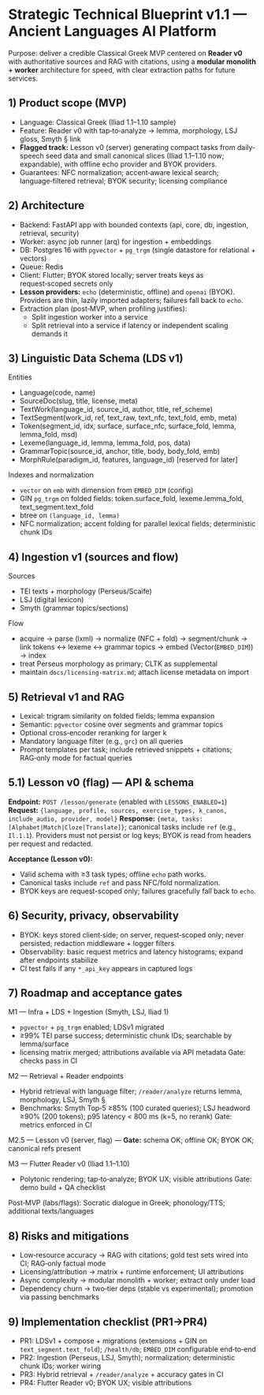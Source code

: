 # Strategic Technical Blueprint v1.1 — Ancient Languages AI Platform

Purpose: deliver a credible Classical Greek MVP centered on **Reader v0** with authoritative sources and RAG with citations, using a **modular monolith + worker** architecture for speed, with clear extraction paths for future services.

## 1) Product scope (MVP)
- Language: Classical Greek (Iliad 1.1–1.10 sample)
- Feature: Reader v0 with tap‑to‑analyze → lemma, morphology, LSJ gloss, Smyth § link
- **Flagged track:** Lesson v0 (server) generating compact tasks from daily-speech seed data and small canonical slices (Iliad 1.1–1.10 now; expandable), with offline echo provider and BYOK providers.
- Guarantees: NFC normalization; accent‑aware lexical search; language‑filtered retrieval; BYOK security; licensing compliance

## 2) Architecture
- Backend: FastAPI app with bounded contexts (api, core, db, ingestion, retrieval, security)
- Worker: async job runner (arq) for ingestion + embeddings
- DB: Postgres 16 with `pgvector` + `pg_trgm` (single datastore for relational + vectors)
- Queue: Redis
- Client: Flutter; BYOK stored locally; server treats keys as request‑scoped secrets only
- **Lesson providers:** `echo` (deterministic, offline) and `openai` (BYOK). Providers are thin, lazily imported adapters; failures fall back to `echo`.
- Extraction plan (post‑MVP, when profiling justifies):
  - Split ingestion worker into a service
  - Split retrieval into a service if latency or independent scaling demands it

## 3) Linguistic Data Schema (LDS v1)
Entities
- Language(code, name)
- SourceDoc(slug, title, license, meta)
- TextWork(language_id, source_id, author, title, ref_scheme)
- TextSegment(work_id, ref, text_raw, text_nfc, text_fold, emb, meta)
- Token(segment_id, idx, surface, surface_nfc, surface_fold, lemma, lemma_fold, msd)
- Lexeme(language_id, lemma, lemma_fold, pos, data)
- GrammarTopic(source_id, anchor, title, body, body_fold, emb)
- MorphRule(paradigm_id, features, language_id) [reserved for later]

Indexes and normalization
- `vector` on `emb` with dimension from `EMBED_DIM` (config)
- GIN `pg_trgm` on folded fields: token.surface_fold, lexeme.lemma_fold, text_segment.text_fold
- btree on `(language_id, lemma)`
- NFC normalization; accent folding for parallel lexical fields; deterministic chunk IDs

## 4) Ingestion v1 (sources and flow)
Sources
- TEI texts + morphology (Perseus/Scaife)
- LSJ (digital lexicon)
- Smyth (grammar topics/sections)

Flow
- acquire → parse (lxml) → normalize (NFC + fold) → segment/chunk → link tokens ↔ lexeme ↔ grammar topics → embed (Vector(`EMBED_DIM`)) → index
- treat Perseus morphology as primary; CLTK as supplemental
- maintain `docs/licensing-matrix.md`; attach license metadata on import

## 5) Retrieval v1 and RAG
- Lexical: trigram similarity on folded fields; lemma expansion
- Semantic: `pgvector` cosine over segments and grammar topics
- Optional cross‑encoder reranking for larger k
- Mandatory language filter (e.g., `grc`) on all queries
- Prompt templates per task; include retrieved snippets + citations; RAG‑only mode for factual queries

## 5.1) Lesson v0 (flag) — API & schema
**Endpoint:** `POST /lesson/generate` (enabled with `LESSONS_ENABLED=1`)
**Request:** `{language, profile, sources, exercise_types, k_canon, include_audio, provider, model}`
**Response:** `{meta, tasks:[Alphabet|Match|Cloze|Translate]}`; canonical tasks include `ref` (e.g., `Il.1.1`).
Providers must not persist or log keys; BYOK is read from headers per request and redacted.

**Acceptance (Lesson v0):**
- Valid schema with ≥3 task types; offline `echo` path works.
- Canonical tasks include `ref` and pass NFC/fold normalization.
- BYOK keys are request-scoped only; failures gracefully fall back to `echo`.

## 6) Security, privacy, observability
- BYOK: keys stored client‑side; on server, request‑scoped only; never persisted; redaction middleware + logger filters
- Observability: basic request metrics and latency histograms; expand after endpoints stabilize
- CI test fails if any `*_api_key` appears in captured logs

## 7) Roadmap and acceptance gates
M1 — Infra + LDS + Ingestion (Smyth, LSJ, Iliad 1)
- `pgvector` + `pg_trgm` enabled; LDSv1 migrated
- ≥99% TEI parse success; deterministic chunk IDs; searchable by lemma/surface
- licensing matrix merged; attributions available via API metadata
Gate: checks pass in CI

M2 — Retrieval + Reader endpoints
- Hybrid retrieval with language filter; `/reader/analyze` returns lemma, morphology, LSJ, Smyth §
- Benchmarks: Smyth Top‑5 ≥85% (100 curated queries); LSJ headword ≥90% (200 tokens); p95 latency < 800 ms (k=5, no rerank)
Gate: metrics enforced in CI

M2.5 — Lesson v0 (server, flag) — **Gate:** schema OK; offline OK; BYOK OK; canonical refs present

M3 — Flutter Reader v0 (Iliad 1.1–1.10)
- Polytonic rendering; tap‑to‑analyze; BYOK UX; visible attributions
Gate: demo build + QA checklist

Post‑MVP (labs/flags): Socratic dialogue in Greek; phonology/TTS; additional texts/languages

## 8) Risks and mitigations
- Low‑resource accuracy → RAG with citations; gold test sets wired into CI; RAG‑only factual mode
- Licensing/attribution → matrix + runtime enforcement; UI attributions
- Async complexity → modular monolith + worker; extract only under load
- Dependency churn → two‑tier deps (stable vs experimental); promotion via passing benchmarks

## 9) Implementation checklist (PR1→PR4)
- PR1: LDSv1 + compose + migrations (extensions + GIN on `text_segment.text_fold`); `/health/db`; `EMBED_DIM` configurable end‑to‑end
- PR2: Ingestion (Perseus, LSJ, Smyth); normalization; deterministic chunk IDs; worker wiring
- PR3: Hybrid retrieval + `/reader/analyze` + accuracy gates in CI
- PR4: Flutter Reader v0; BYOK UX; visible attributions
